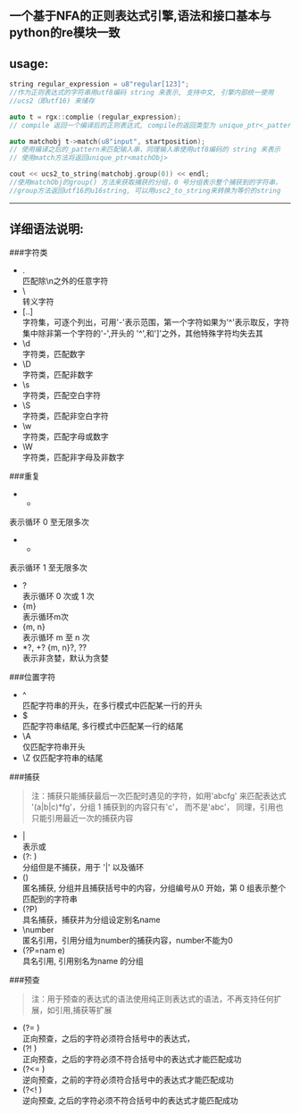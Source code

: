 
一个基于NFA的正则表达式引擎,语法和接口基本与python的re模块一致  
---

usage:
--- 
```cpp
string regular_expression = u8"regular[123]";  
//作为正则表达式的字符串用utf8编码 string 来表示, 支持中文, 引擎内部统一使用
//ucs2（即utf16) 来储存

auto t = rgx::complie (regular_expression);
// compile 返回一个编译后的正则表达式, compile的返回类型为 unique_ptr<_pattern>

auto matchobj t->match(u8"input", startposition);
// 使用编译之后的_pattern来匹配输入串，同理输入串使用utf8编码的 string 来表示
// 使用match方法将返回unique_ptr<matchObj>

cout << ucs2_to_string(matchobj.group(0)) << endl;
//使用matchObj的group() 方法来获取捕获的分组，0 号分组表示整个捕获到的字符串，
//group方法返回utf16的u16string, 可以用usc2_to_string来转换为等价的string
```
---


详细语法说明: 
---

###字符类
- .  
匹配除\n之外的任意字符
- \  
转义字符
- [..]  
字符集，可逐个列出，可用'-'表示范围，第一个字符如果为'^'表示取反，字符集中除非第一个字符的'-',开头的 '^',和']'之外，其他特殊字符均失去其           
- \d  
字符类，匹配数字
- \D  
字符类，匹配非数字
- \s  
字符类，匹配空白字符
- \S  
字符类，匹配非空白字符
- \w  
字符类，匹配字母或数字
- \W  
字符类，匹配非字母及非数字

###重复 
- *  
表示循环 0 至无限多次
- +  
表示循环 1 至无限多次
- ?  
表示循环 0 次或 1 次
- {m}  
表示循环m次
- {m, n}  
表示循环 m 至 n 次
- \*?, +? {m, n}?, ??  
表示非贪婪，默认为贪婪

###位置字符 
- ^  
匹配字符串的开头，在多行模式中匹配某一行的开头
- $  
匹配字符串结尾, 多行模式中匹配某一行的结尾
- \A  
仅匹配字符串开头
- \Z
仅匹配字符串的结尾

###捕获
> 注：捕获只能捕获最后一次匹配时遇见的字符，如用'abcfg' 来匹配表达式 '(a|b|c)\*fg'，分组 1 捕获到的内容只有'c'， 而不是'abc'， 同理，引用也只能引用最近一次的捕获内容

- |  
表示或
- (?: )  
分组但是不捕获，用于 '|' 以及循环
- ()  
匿名捕获, 分组并且捕获括号中的内容，分组编号从0 开始，第 0 组表示整个匹配到的字符串
- (?P<nam    e>)  
具名捕获，捕获并为分组设定别名name
- \number  
匿名引用，引用分组为number的捕获内容，number不能为0
- (?P=nam    e)  
具名引用, 引用别名为name 的分组

###预查
> 注：用于预查的表达式的语法使用纯正则表达式的语法，不再支持任何扩展，如引用,捕获等扩展

- (?= )  
正向预查，之后的字符必须符合括号中的表达式，
- (?! )  
正向预查，之后的字符必须不符合括号中的表达式才能匹配成功
- (?<= )  
逆向预查，之前的字符必须符合括号中的表达式才能匹配成功
- (?<\! )  
逆向预查, 之后的字符必须不符合括号中的表达式才能匹配成功
